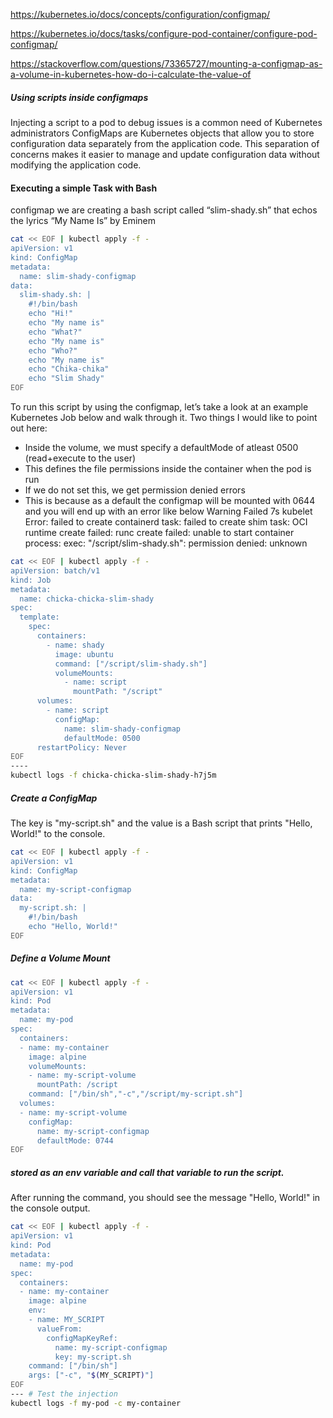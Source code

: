 https://kubernetes.io/docs/concepts/configuration/configmap/

https://kubernetes.io/docs/tasks/configure-pod-container/configure-pod-configmap/

https://stackoverflow.com/questions/73365727/mounting-a-configmap-as-a-volume-in-kubernetes-how-do-i-calculate-the-value-of


##### Using scripts inside configmaps

Injecting a script to a pod to debug issues is a common need of Kubernetes administrators
ConfigMaps are Kubernetes objects that allow you to store configuration data separately from the application code.
This separation of concerns makes it easier to manage and update configuration data without modifying the application code.

#### Executing a simple Task with Bash
configmap we are creating a bash script called “slim-shady.sh” that echos the lyrics “My Name Is” by Eminem
``````sh
cat << EOF | kubectl apply -f -
apiVersion: v1
kind: ConfigMap
metadata:
  name: slim-shady-configmap
data:
  slim-shady.sh: |
    #!/bin/bash
    echo "Hi!"
    echo "My name is"
    echo "What?"
    echo "My name is"
    echo "Who?"
    echo "My name is"
    echo "Chika-chika"
    echo "Slim Shady"
EOF
``````
To run this script by using the configmap, let’s take a look at an example Kubernetes Job below and walk through it.
Two things I would like to point out here:
- Inside the volume, we must specify a defaultMode of atleast 0500 (read+execute to the user)
- This defines the file permissions inside the container when the pod is run
- If we do not set this, we get permission denied errors
- This is because as a default the configmap will be mounted with 0644 and you will end up with an error like below
  Warning  Failed     7s    kubelet            Error: failed to create containerd task: failed to create shim task: OCI runtime create failed: runc create failed: unable to start container process: exec: "/script/slim-shady.sh": permission denied: unknown 

``````sh
cat << EOF | kubectl apply -f -
apiVersion: batch/v1
kind: Job
metadata:
  name: chicka-chicka-slim-shady
spec:
  template:
    spec:
      containers:
        - name: shady
          image: ubuntu
          command: ["/script/slim-shady.sh"]
          volumeMounts:
            - name: script
              mountPath: "/script"
      volumes:
        - name: script
          configMap:
            name: slim-shady-configmap
            defaultMode: 0500
      restartPolicy: Never
EOF
----
kubectl logs -f chicka-chicka-slim-shady-h7j5m
``````
##### Create a ConfigMap
The key is "my-script.sh" and the value is a Bash script that prints "Hello, World!" to the console.
``````sh
cat << EOF | kubectl apply -f -
apiVersion: v1
kind: ConfigMap
metadata:
  name: my-script-configmap
data:
  my-script.sh: |
    #!/bin/bash
    echo "Hello, World!"
EOF
``````
##### Define a Volume Mount
``````sh
cat << EOF | kubectl apply -f -
apiVersion: v1
kind: Pod
metadata:
  name: my-pod
spec:
  containers:
  - name: my-container
    image: alpine
    volumeMounts:
    - name: my-script-volume
      mountPath: /script
    command: ["/bin/sh","-c","/script/my-script.sh"]
  volumes:
  - name: my-script-volume
    configMap:
      name: my-script-configmap
      defaultMode: 0744
EOF

``````

##### stored as an env variable and call that variable to run the script.
After running the command, you should see the message "Hello, World!" in the console output.
``````sh
cat << EOF | kubectl apply -f -
apiVersion: v1
kind: Pod
metadata:
  name: my-pod
spec:
  containers:
  - name: my-container
    image: alpine
    env:
    - name: MY_SCRIPT
      valueFrom:
        configMapKeyRef:
          name: my-script-configmap
          key: my-script.sh
    command: ["/bin/sh"]
    args: ["-c", "$(MY_SCRIPT)"]
EOF
--- # Test the injection 
kubectl logs -f my-pod -c my-container

``````
